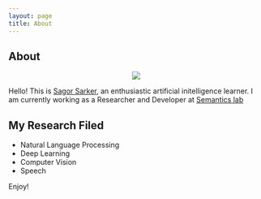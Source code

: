 ```yaml
---
layout: page
title: About
---
```

## About

<p align="center">
  <img src="https://3.bp.blogspot.com/-KmkqvszgH9c/Wbauu3VloJI/AAAAAAAABAQ/mOcbl4VjnMIQSUHh_oEICsBNchGtGmCSwCLcBGAs/s1600/21272432_1075003009297544_6396217559814998641_n.jpg">
</p>


Hello! This is [Sagor Sarker](https://www.linkedin.com/in/sagor-sarker/), an enthusiastic artificial initelligence learner.
I am currently working as a Researcher and Developer at [Semantics lab](http://semanticslab.net/)

## My Research Filed
* Natural Language Processing
* Deep Learning
* Computer Vision
* Speech

Enjoy!
